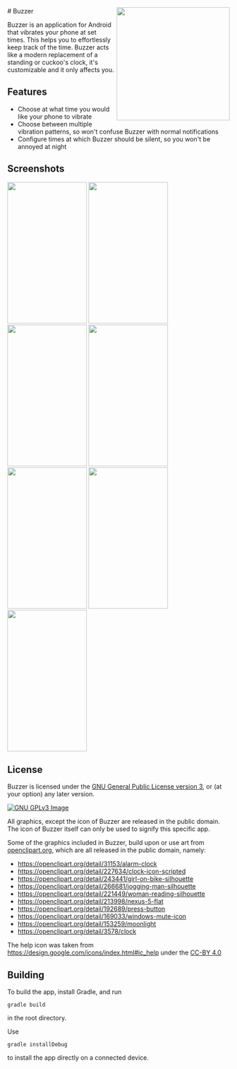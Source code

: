 <img align="right" height="256" src="https://lut.im/tNbz3Ikh4g/DsCpp6RmK1kFJ0LS.png">
# Buzzer

Buzzer is an application for Android that vibrates your phone at set
times. This helps you to effortlessly keep track of the time. Buzzer
acts like a modern replacement of a standing or cuckoo's clock, it's
customizable and it only affects you.

## Features

* Choose at what time you would like your phone to vibrate
* Choose between multiple vibration patterns, so won't confuse Buzzer
with normal notifications
* Configure times at which Buzzer should be silent, so you won't be
annoyed at night

## Screenshots

<img src="https://lut.im/1YjnNj9gqa/3qv0o27M5YngDrhr.png" width="180" height="320" />
<img src="https://lut.im/3sj7HkHJhC/AgCWRsrVFllzpFsx.png" width="180" height="320" />
<img src="https://lut.im/diQsJ82O2e/SL9v54dvXtA3wH2T.png" width="180" height="320" />
<img src="https://lut.im/R1Qwedlz2q/pwewhgohRICchurR.png" width="180" height="320" />
<img src="https://lut.im/L4C3N4zcav/Yi6OVY3480utBwDY.png" width="180" height="320" />
<img src="https://lut.im/W4coWmR0Ln/rksGylyywQNyUrRG.png" width="180" height="320" />
<img src="https://lut.im/Sh7HMiwYAF/wpLnk7ZYbOlTdQ4h.png" width="180" height="320" />

## License

Buzzer is licensed under the
[GNU General Public License version 3](https://www.gnu.org/licenses/gpl-3.0.html),
or (at your option) any later version.

[![GNU GPLv3 Image](https://www.gnu.org/graphics/gplv3-127x51.png)](http://www.gnu.org/licenses/gpl-3.0.en.html)

All graphics, except the icon of Buzzer are released in the public
domain. The icon of Buzzer itself can only be used to signify this
specific app.

Some of the graphics included in Buzzer, build upon or use art from
[openclipart.org](https://openclipart.org/), which are all released in
the public domain, namely:

* https://openclipart.org/detail/31153/alarm-clock  
* https://openclipart.org/detail/227634/clock-icon-scripted  
* https://openclipart.org/detail/243441/girl-on-bike-silhouette  
* https://openclipart.org/detail/266681/jogging-man-silhouette  
* https://openclipart.org/detail/221449/woman-reading-silhouette  
* https://openclipart.org/detail/213998/nexus-5-flat  
* https://openclipart.org/detail/192689/press-button  
* https://openclipart.org/detail/169033/windows-mute-icon  
* https://openclipart.org/detail/153259/moonlight  
* https://openclipart.org/detail/3578/clock  

The help icon was taken from
https://design.google.com/icons/index.html#ic_help under the
[CC-BY 4.0](https://creativecommons.org/licenses/by/4.0/)

## Building

To build the app, install Gradle, and run

``` gradle build ```

in the root directory.

Use

``` gradle installDebug ```

to install the app directly on a connected device.
